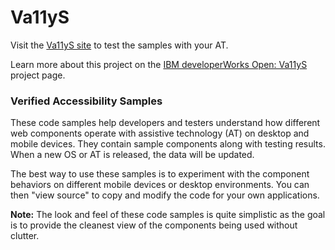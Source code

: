 # Va11yS
Visit the [Va11yS site](https://ibma.github.io/Va11yS/) to test the samples with your AT.

Learn more about this project on the [IBM developerWorks Open: Va11yS](https://developer.ibm.com/open/openprojects/va11ys/) project page.

### Verified Accessibility Samples

These code samples help developers and testers understand how different web components operate with assistive technology (AT) on desktop and mobile devices. They contain sample components along with testing results. When a new OS or AT is released, the data will be updated.

The best way to use these samples is to experiment with the component behaviors on different mobile devices or desktop environments. You can then "view source" to copy and modify the code for your own applications.

**Note:** The look and feel of these code samples is quite simplistic as the goal is to provide the cleanest view of the components being used without clutter. 
